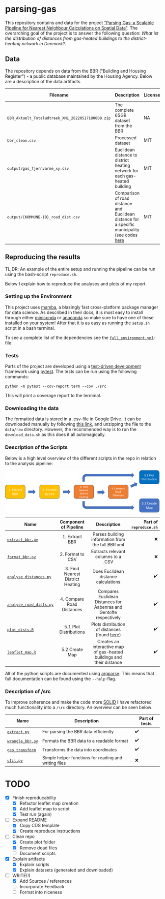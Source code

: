 # parsing-gas
This repository contains and data for the project ["Parsing Gas: a Scalable Pipeline for Nearest Neighbour Calculations on Spatial Data"](https://docs.google.com/document/d/1QARkB9bbmuBmNGZnxdJk5fv-x4OBOQfLu0BlF04vgGE/edit?usp=sharing). The overarching goal of the project is to answer the following question: *What ist the distribution of distances from gas-heated buildings to the district-heating network in Denmark?*. 

## Data
The repository depends on data from the BBR ("Building and Housing Register") - a public database maintained by the Housing Agency. Below are a description of the data artifacts. 

Filename | Description | License | Source | Generated in Reproduction
---- | --- | --- | --- | --- 
`BBR_Aktuelt_Totaludtraek_XML_20220517180008.zip` | The complete 65GB dataset from the BBR | NA | [datafordeler.dk](https://datafordeler.dk/) | :x:
`bbr_clean.csv`| Processed dataset | MIT | [Instructions here](#downloading-the-data) | :heavy_check_mark:
`output/gas_fjernvarme_xy.csv`| Euclidean distance to district heating network for each gas-heated building | MIT | Generated by [`analyse_distances.py`](./analyse_distances.py) | :heavy_check_mark:
`output/{KOMMUNE-ID}_road_dist.csv`| Comparison of road distance and Euclidean distance for a specific municipality (see codes [here](./kommunekode.csv)| MIT | Generated by [`analyse_road_dists.py`](./analyse_road_dists.py) | :heavy_check_mark:


## Reproducing the results 
TL;DR: An example of the entire setup and running the pipeline can be run using the bash-script `reproduce.sh`. 

Below I explain how to reproduce the analyses and plots of my report. 

### Setting up the Environment
This project uses [mamba](https://mamba.readthedocs.io/en/latest/), a blazingly fast cross-platform package manager for data science. As described in their docs, it is most easy to install through either [miniconda](LINK) or [anaconda](LINK) so make sure to have one of these installed on your system! After that it is as easy as running the [`setup.sh`](./setup.sh) script in a bash terminal. 

To see a complete list of the dependencies see the [`full_environment.yml`](./full_environment.yml)-file

### Tests
Parts of the project are developed using a [test-driven development](https://en.wikipedia.org/wiki/Test-driven_development) framework using [pytest](https://docs.pytest.org/en/7.1.x/). The tests can be run using the following commands: 

```{console}
python -m pytest --cov-report term --cov ./src
```

This will print a coverage report to the terminal.  

### Downloading the data
The formatted data is stored in a .csv-file in Google Drive. It can be downloaded manually by following [this link](https://drive.google.com/file/d/1bSWGPgW8K4S9BiWFasG32rhqevCG8OkM/view?usp=sharing), and unzipping the file to the `data/raw` directory. However, the recommended way is to run the `download_data.sh` as this does it all automagically.

### Description of the Scripts
Below is a high level overview of the different scripts in the repo in relation to the analysis pipeline:

![Analysis pipeline](plots/analysis-pipeline.png)

Name | Component of Pipeline | Description | Part of `reproduce.sh` 
---- | :----: | :---: | ---:
[`extract_bbr.py`](/extract_bbr.py)| 1. Extract BBR | Parses building information from the full BBR xml | :x:
[`format_bbr.py`](/format_bbr.py)| 2. Format to CSV | Extracts relevant columns to a .CSV | :x:
[`analyse_distances.py`](LINK)| 3. Find Nearest District Heating | Does Euclidean distance calculations | :heavy_check_mark:
[`analyse_road_dists.py`](./analyse_road_dists.py)| 4. Compare Road Distances | Compares Euclidean Distances for Aabenraa and Gentofte respectively | :heavy_check_mark:
[`plot_dists.R`](/plot_dists.R)| 5.1 Plot Distributions| Plots distribution of distances (found [here](./plots/))| :heavy_check_mark:
[`leaflet_map.R`](/leaflet_map.R)| 5.2 Create Map | Creates an interactive map of gas-heated buildings and their distance | :heavy_check_mark:

All of the python scripts are documented using [argparse](https://docs.python.org/3/library/argparse.html). This means that full documentation can be found using the `--help`-flag.

### Description of /src
To improve coherence and make the code more [SOLID](https://www.digitalocean.com/community/conceptual_articles/s-o-l-i-d-the-first-five-principles-of-object-oriented-design) I have refactored much functionality into a `/src` directory. An overview can be seen below: 

Name | Description | Part of tests 
--- | --- | --- 
[`extract.py`](src/extract.py) | For parsing the BBR data efficiently | :heavy_check_mark:
[`wrangle_bbr.py`](src/wrangle_bbr.py) | Formats the BBR data to a readable format | :heavy_check_mark:
[`geo_transform`](src/geo_transform.py) | Transforms the data into coordinates | :heavy_check_mark:
[`util.py`](src/extract.py) | Simple helper functions for reading and writing files | :x:



# TODO 
- [x] Finish reproducability
    - [x] Refactor leaflet map creation
    - [x] Add leaflet map to script 
    - [x] Test run (again)
- [ ] Expand README
    - [x] Copy CDS template
    - [x] Create reproduce instructions
- [ ] Clean repo
    - [x] Create plot folder
    - [x] Remove dead files
    - [ ] Document scripts
- [x] Explain artifacts
    - [x] Explain scripts
    - [x] Explain datasets (generated and downloaded)
- [ ] WRITE(!)
    - [x] Add Sources / references
    - [ ] Incorporate Feedback
    - [ ] Format into niceness